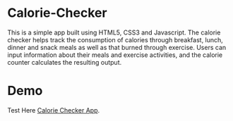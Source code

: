 # Calorie-Checker
This is a simple app built using HTML5, CSS3 and Javascript. 
The calorie checker helps track the consumption of calories through breakfast, lunch, dinner and snack meals as well as that burned through exercise. Users can input information about their meals and exercise activities, and the calorie counter calculates the resulting output.

# Demo
<p>Test Here <a href="https://calorie-checker-app.onrender.com/" target="_blank">Calorie Checker App</a>.</p>
